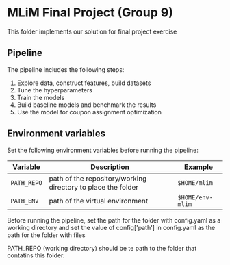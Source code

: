 # MLiM Final Project (Group 9)

This folder implements our solution for final project exercise


## Pipeline

The pipeline includes the following steps:
1. Explore data, construct features, build datasets
1. Tune the hyperparameters
1. Train the models
1. Build baseline models and benchmark the results
1. Use the model for coupon assignment optimization


## Environment variables

Set the following environment variables before running the pipeline:

| Variable    | Description                                                            | Example          |
| ----------- | -----------------------------------------------------------------------| ---------------- |
| `PATH_REPO` | path of the repository/working directory to place the folder           | `$HOME/mlim`     |
| `PATH_ENV`  | path of the virtual environment                                        | `$HOME/env-mlim` |


Before running the pipeline, set the path for the folder with config.yaml as a working directory
and set the value of config['path'] in config.yaml as the path for the folder with files

PATH_REPO (working directory) should be te path to the folder that contatins this folder.
